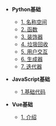<!-- 侧边栏 docs/_sidebar.md -->

- **Python基础**
  - [1. 名称空间](基础知识/名称空间.md)
  - [2. 函数](基础知识/函数.md)
  - [3. 装饰器](基础知识/装饰器.md)
  - [4. 垃圾回收](基础知识/垃圾回收.md)
  - [5. 用户交互](基础知识/用户交互.md)
  - [6. 生成器](基础知识/生成器.md)
  - [7. 迭代器](基础知识/迭代器.md)


- **JavaScript基础**
  - [1.基础代码](js基础/js基础.md)


- **Vue基础**
  - [1. 介绍](vue基础/介绍.md)
 